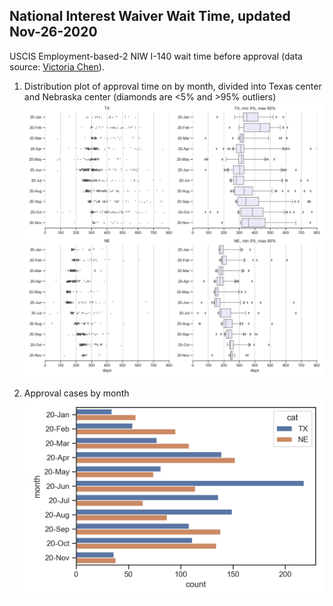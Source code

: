 ## National Interest Waiver Wait Time, updated Nov-26-2020 
USCIS Employment-based-2 NIW I-140 wait time before approval (data source: [Victoria Chen](https://www.wegreened.com/eb1_niw_approvals)). 
 
1. Distribution plot of approval time on by month, divided into Texas center and Nebraska center (diamonds are <5% and >95% outliers) 
![Figure_1](https://github.com/happy-fish-01/National_interest_waiver_waittime/blob/main/fig1.png) 
 
2. Approval cases by month 
![Figure_2](https://github.com/happy-fish-01/National_interest_waiver_waittime/blob/main/fig2.png)